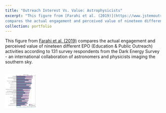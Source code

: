 ```yaml
---
title: "Outreach Interest Vs. Value: Astrophysicists"
excerpt: "This figure from [Farahi et al. (2019)](https://www.jstemoutreach.org/article/8981-astronomers-and-physicists-attitudes-toward-education-and-public-outreach-a-programmatic-study-of-the-dark-energy-survey)
compares the actual engagement and perceived value of nineteen different EPO (Education & Public Outreach) activities according to 131 survey respondents from the Dark Energy Survey - an international collaboration of astronomers and physicists imaging the southern sky. <br/><img src='/images/Figure2.pdf'>"
collection: portfolio
---
```


This figure from [Farahi et al. (2019)](https://www.jstemoutreach.org/article/8981-astronomers-and-physicists-attitudes-toward-education-and-public-outreach-a-programmatic-study-of-the-dark-energy-survey)
compares the actual engagement and perceived value of nineteen different EPO (Education & Public Outreach) activities according to 131 survey respondents from the Dark Energy Survey - an international collaboration of astronomers and physicists imaging the southern sky.

<br/><img src='/images/Figure2.pdf' width="100">
